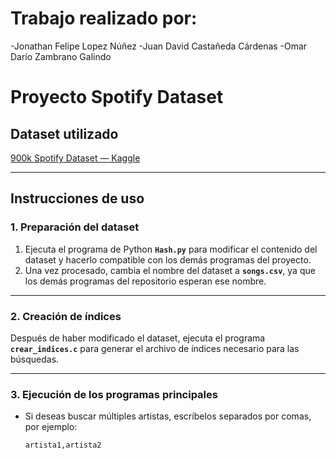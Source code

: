 # Trabajo realizado por:
-Jonathan Felipe Lopez Núñez
-Juan David Castañeda Cárdenas
-Omar Darío Zambrano Galindo

# Proyecto Spotify Dataset

## Dataset utilizado
[900k Spotify Dataset — Kaggle](https://www.kaggle.com/datasets/devdope/900k-spotify/data?select=spotify_dataset.csv)

---

## Instrucciones de uso

### 1. Preparación del dataset

1. Ejecuta el programa de Python **`Hash.py`** para modificar el contenido del dataset y hacerlo compatible con los demás programas del proyecto.
2. Una vez procesado, cambia el nombre del dataset a **`songs.csv`**, ya que los demás programas del repositorio esperan ese nombre.

---

### 2. Creación de índices

Después de haber modificado el dataset, ejecuta el programa **`crear_indices.c`** para generar el archivo de índices necesario para las búsquedas.

---

### 3. Ejecución de los programas principales

- Si deseas buscar múltiples artistas, escríbelos separados por comas, por ejemplo:

  ```text
  artista1,artista2

